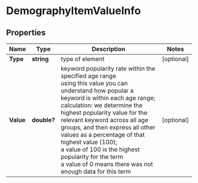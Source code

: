 # DemographyItemValueInfo


## Properties

| Name | Type | Description | Notes |
|------------ | ------------- | ------------- | -------------|
**Type** | **string** | type of element |[optional]|
**Value** | **double?** | keyword popularity rate within the specified age range<br>using this value you can understand how popular a keyword is within each age range;<br>calculation: we determine the highest popularity value for the relevant keyword across all age groups, and then express all other values as a percentage of that highest value (100);<br>a value of 100 is the highest popularity for the term<br>a value of 0 means there was not enough data for this term |[optional]|